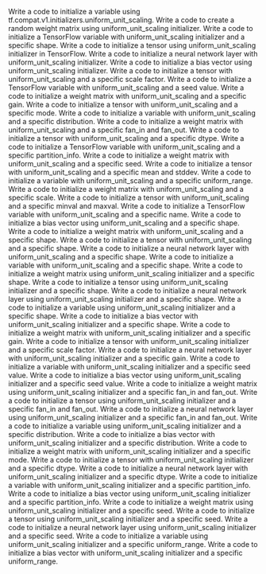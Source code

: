 Write a code to initialize a variable using tf.compat.v1.initializers.uniform_unit_scaling.
Write a code to create a random weight matrix using uniform_unit_scaling initializer.
Write a code to initialize a TensorFlow variable with uniform_unit_scaling initializer and a specific shape.
Write a code to initialize a tensor using uniform_unit_scaling initializer in TensorFlow.
Write a code to initialize a neural network layer with uniform_unit_scaling initializer.
Write a code to initialize a bias vector using uniform_unit_scaling initializer.
Write a code to initialize a tensor with uniform_unit_scaling and a specific scale factor.
Write a code to initialize a TensorFlow variable with uniform_unit_scaling and a seed value.
Write a code to initialize a weight matrix with uniform_unit_scaling and a specific gain.
Write a code to initialize a tensor with uniform_unit_scaling and a specific mode.
Write a code to initialize a variable with uniform_unit_scaling and a specific distribution.
Write a code to initialize a weight matrix with uniform_unit_scaling and a specific fan_in and fan_out.
Write a code to initialize a tensor with uniform_unit_scaling and a specific dtype.
Write a code to initialize a TensorFlow variable with uniform_unit_scaling and a specific partition_info.
Write a code to initialize a weight matrix with uniform_unit_scaling and a specific seed.
Write a code to initialize a tensor with uniform_unit_scaling and a specific mean and stddev.
Write a code to initialize a variable with uniform_unit_scaling and a specific uniform_range.
Write a code to initialize a weight matrix with uniform_unit_scaling and a specific scale.
Write a code to initialize a tensor with uniform_unit_scaling and a specific minval and maxval.
Write a code to initialize a TensorFlow variable with uniform_unit_scaling and a specific name.
Write a code to initialize a bias vector using uniform_unit_scaling and a specific shape.
Write a code to initialize a weight matrix with uniform_unit_scaling and a specific shape.
Write a code to initialize a tensor with uniform_unit_scaling and a specific shape.
Write a code to initialize a neural network layer with uniform_unit_scaling and a specific shape.
Write a code to initialize a variable with uniform_unit_scaling and a specific shape.
Write a code to initialize a weight matrix using uniform_unit_scaling initializer and a specific shape.
Write a code to initialize a tensor using uniform_unit_scaling initializer and a specific shape.
Write a code to initialize a neural network layer using uniform_unit_scaling initializer and a specific shape.
Write a code to initialize a variable using uniform_unit_scaling initializer and a specific shape.
Write a code to initialize a bias vector with uniform_unit_scaling initializer and a specific shape.
Write a code to initialize a weight matrix with uniform_unit_scaling initializer and a specific gain.
Write a code to initialize a tensor with uniform_unit_scaling initializer and a specific scale factor.
Write a code to initialize a neural network layer with uniform_unit_scaling initializer and a specific gain.
Write a code to initialize a variable with uniform_unit_scaling initializer and a specific seed value.
Write a code to initialize a bias vector using uniform_unit_scaling initializer and a specific seed value.
Write a code to initialize a weight matrix using uniform_unit_scaling initializer and a specific fan_in and fan_out.
Write a code to initialize a tensor using uniform_unit_scaling initializer and a specific fan_in and fan_out.
Write a code to initialize a neural network layer using uniform_unit_scaling initializer and a specific fan_in and fan_out.
Write a code to initialize a variable using uniform_unit_scaling initializer and a specific distribution.
Write a code to initialize a bias vector with uniform_unit_scaling initializer and a specific distribution.
Write a code to initialize a weight matrix with uniform_unit_scaling initializer and a specific mode.
Write a code to initialize a tensor with uniform_unit_scaling initializer and a specific dtype.
Write a code to initialize a neural network layer with uniform_unit_scaling initializer and a specific dtype.
Write a code to initialize a variable with uniform_unit_scaling initializer and a specific partition_info.
Write a code to initialize a bias vector using uniform_unit_scaling initializer and a specific partition_info.
Write a code to initialize a weight matrix using uniform_unit_scaling initializer and a specific seed.
Write a code to initialize a tensor using uniform_unit_scaling initializer and a specific seed.
Write a code to initialize a neural network layer using uniform_unit_scaling initializer and a specific seed.
Write a code to initialize a variable using uniform_unit_scaling initializer and a specific uniform_range.
Write a code to initialize a bias vector with uniform_unit_scaling initializer and a specific uniform_range.